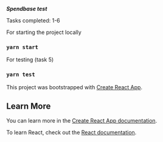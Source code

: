 ***Spendbase test***

Tasks completed: 1-6

For starting the project locally
### `yarn start`

For testing (task 5)
### `yarn test`

This project was bootstrapped with [Create React App](https://github.com/facebook/create-react-app).


## Learn More

You can learn more in the [Create React App documentation](https://facebook.github.io/create-react-app/docs/getting-started).

To learn React, check out the [React documentation](https://reactjs.org/).

